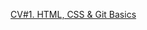 [CV#1. HTML, CSS & Git Basics](https://nvs163.github.io/rsschool-cv/ "CV#1. HTML, CSS & Git Basics")
